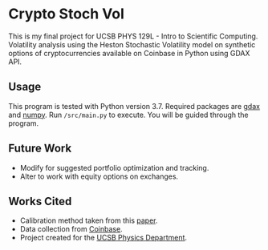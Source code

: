 # Crypto Stoch Vol
This is my final project for UCSB PHYS 129L - Intro to Scientific Computing.
Volatility analysis using the Heston Stochastic Volatility model on synthetic options of cryptocurrencies available on Coinbase in Python using GDAX API.

## Usage
This program is tested with Python version 3.7.
Required packages are [gdax](https://github.com/csko/gdax-python-api) and [numpy](https://numpy.org).
Run `/src/main.py` to execute. You will be guided through the program.

## Future Work
* Modify for suggested portfolio optimization and tracking.
* Alter to work with equity options on exchanges.

## Works Cited
* Calibration method taken from this [paper](https://arxiv.org/abs/1511.08718).
* Data collection from [Coinbase](https://www.coinbase.com).
* Project created for the [UCSB Physics Department](https://www.physics.ucsb.edu).
